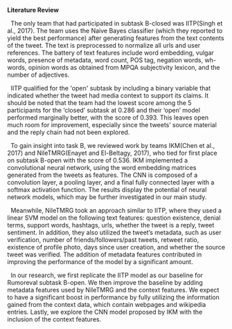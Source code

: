 __Literature Review__

&nbsp; The only team that had participated in subtask B-closed was IITP(Singh et al., 2017). The team uses the Naive Bayes classifier (which they reported to yield the best performance) after generating features from the text contents of the tweet. The text is preprocessed to normalize all urls and user references. The battery of text features include word embedding, vulgar words, presence of metadata, word count, POS tag, negation words, wh- words, opinion words as obtained from MPQA subjectivity lexicon, and the number of adjectives.    
      
&nbsp; IITP qualified for the 'open' subtask by including a binary variable that indicated whether the tweet had media context to support its claims. It should be noted that the team had the lowest score among the 5 participants for the ‘closed’ subtask at 0.286 and their ‘open’ model performed marginally better, with the score of 0.393. This leaves open much room for improvement, especially since the tweets’ source material and the reply chain had not been explored.   
      
&nbsp; To gain insight into task B, we reviewed work by teams IKM(Chen et al., 2017) and NileTMRG(Enayet and El-Beltagy, 2017), who tied for first place on subtask B-open with the score of 0.536. IKM implemented a convolutional neural network, using the word embedding matrices generated from the tweets as features. The CNN is composed of a convolution layer, a pooling layer, and a final fully connected layer with a softmax activation function. The results display the potential of neural network models, which may be further investigated in our main study.      
      
&nbsp; Meanwhile, NileTMRG took an approach similar to IITP, where they used a linear SVM model on the following text features: question existence, denial terms, support words, hashtags, urls, whether the tweet is a reply, tweet sentiment. In addition, they also utilized the tweet’s metadata, such as user verification, number of friends/followers/past tweets, retweet ratio, existence of profile photo, days since user creation, and whether the source tweet was verified. The addition of metadata features contributed in improving the performance of the model by a significant amount.      
             
&nbsp; In our research, we first replicate the IITP model as our baseline for Rumoreval subtask B-open. We then improve the baseline by adding metadata features used by NileTMRG and the context features. We expect to have a significant boost in performance by fully utilizing the information gained from the context data, which contain webpages and wikipedia entries. Lastly, we explore the CNN model proposed by IKM with the inclusion of the context features.    

